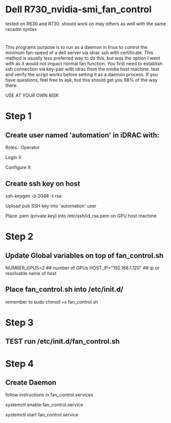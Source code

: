 # Dell R730_nvidia-smi_fan_control

tested on R630 and R730. should work on may others as well with the same racadm syntax

# 

This programs purpose is to run as a daemon in linux to control the minimum fan-speed of a dell server via idrac ssh with certificate. This method is usually less preferred way to do this, but was the option I went with as it would not impact normal fan function.
You first need to establish ssh connection via key-pair with idrac from the nvidia host machine. test and verify the script works before setting it as a daemon process. If you have questions, feel free to ask, but this should get you 98% of the way there.

USE AT YOUR OWN RISK

# Step 1

## Create user named 'automation' in iDRAC with:

Roles : Operator

Login      X

Configure  X


## Create ssh key on host

ssh-keygen -b 2048 -t rsa

Upload pub SSH key into 'automation' user

Place .pem (private key) into /etc/ssh/id_rsa.pem on GPU host machine

# Step 2

## Update Global variables on top of fan_control.sh

NUMBER_GPUS=2 ## number of GPUs
HOST_IP="192.168.1.120" ## ip or resolvable name of host

## Place fan_control.sh into /etc/init.d/ 

remember to sudo chmod +x fan_control.sh

# Step 3

## TEST run /etc/init.d/fan_control.sh

# Step 4 

## Create Daemon

follow instructions in fan_control.services

systemctl enable fan_control.service

systemctl start fan_control.service
